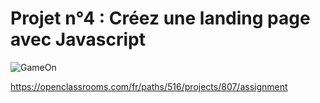 # Projet n°4 : Créez une landing page avec Javascript

![GameOn](https://user.oc-static.com/upload/2021/12/15/16395717662959_HomePage.png)

https://openclassrooms.com/fr/paths/516/projects/807/assignment